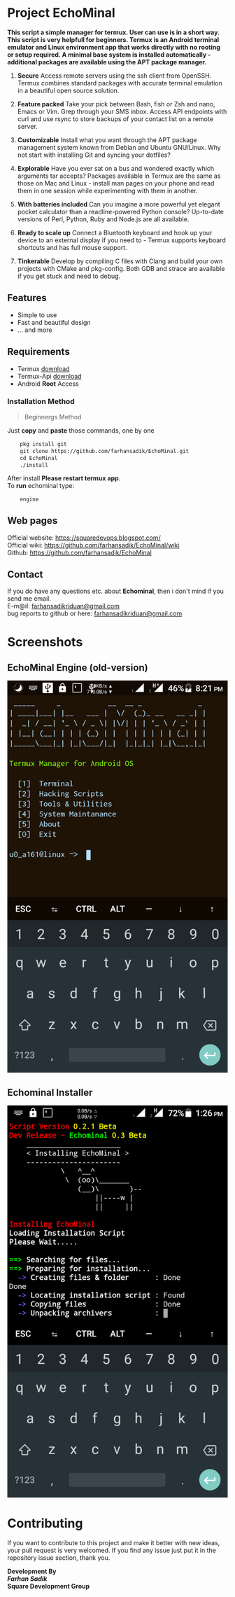 # Project EchoMinal
**This script a simple manager for termux. User can use is in a short way. This script is very helpfull for beginners.
Termux is an Android terminal emulator and Linux environment app that works directly with no rooting or setup required. A minimal base system is installed automatically - additional packages are available using the APT package manager.**

1. **Secure** Access remote servers using the ssh client from OpenSSH. Termux combines standard packages with accurate terminal emulation in a beautiful open source solution.

2. **Feature packed** Take your pick between Bash, fish or Zsh and nano, Emacs or Vim. Grep through your SMS inbox. Access API endpoints with curl and use rsync to store backups of your contact list on a remote server.

3. **Customizable** Install what you want through the APT package management system known from Debian and Ubuntu GNU/Linux. Why not start with installing Git and syncing your dotfiles?

4. **Explorable** Have you ever sat on a bus and wondered exactly which arguments tar accepts? Packages available in Termux are the same as those on Mac and Linux - install man pages on your phone and read them in one session while experimenting with them in another.

5. **With batteries included** Can you imagine a more powerful yet elegant pocket calculator than a readline-powered Python console? Up-to-date versions of Perl, Python, Ruby and Node.js are all available.

6. **Ready to scale up** Connect a Bluetooth keyboard and hook up your device to an external display if you need to - Termux supports keyboard shortcuts and has full mouse support.

7. **Tinkerable** Develop by compiling C files with Clang and build your own projects with CMake and pkg-config. Both GDB and strace are available if you get stuck and need to debug.

## Features
  * Simple to use
  * Fast and beautiful design
  * ... and more

## Requirements
  * Termux [download](https://play.google.com/store/apps/details?id=com.termux&hl=en)
  * Termux-Api [download](https://play.google.com/store/apps/details?id=com.termux.api&hl=en)
  * Android **Root** Access 

### Installation Method
> Beginnergs Method

Just **copy** and **paste** those commands, one by one
```
    pkg install git 
    git clone https://github.com/farhansadik/EchoMinal.git
    cd EchoMinal
    ./install
```
After install **Please restart termux app**. <br>
To **run** echominal type: 
```
    engine 
```

## Web pages
Official website: https://squaredevops.blogspot.com/ <br>
Official wiki: https://github.com/farhansadik/EchoMinal/wiki <br>
Github: https://github.com/farhansadik/EchoMinal <br>

## Contact
If you do have any questions etc. about **Echominal**, then i don't mind if you send me email. <br>
E-m@il: farhansadikriduan@gmail.com <br>
bug reports to github or here: farhansadikriduan@gmail.com <br>


# Screenshots
## EchoMinal Engine (old-version)
![EchoMinal Engine](/image/echominal_engine.png?raw=true "Engine")
## Echominal Installer
![EchoMinal Engine PC](/image/echominal_installer.png?raw=true "installer")

# Contributing
If you want to contribute to this project and make it better with new ideas, your pull request is very welcomed. If you find any issue just put it in the repository issue section, thank you.

**Development By** <br>
_**Farhan Sadik**_ <br>
**Square Development Group**
